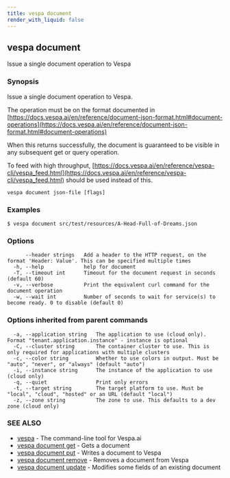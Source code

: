 ```yaml
---
title: vespa document
render_with_liquid: false
---
```


## vespa document

Issue a single document operation to Vespa

### Synopsis

Issue a single document operation to Vespa.

The operation must be on the format documented in
[https://docs.vespa.ai/en/reference/document-json-format.html#document-operations](https://docs.vespa.ai/en/reference/document-json-format.html#document-operations)

When this returns successfully, the document is guaranteed to be visible in any
subsequent get or query operation.

To feed with high throughput, [https://docs.vespa.ai/en/reference/vespa-cli/vespa_feed.html](https://docs.vespa.ai/en/reference/vespa-cli/vespa_feed.html)
should be used instead of this.

```
vespa document json-file [flags]
```

### Examples

```
$ vespa document src/test/resources/A-Head-Full-of-Dreams.json
```

### Options

```
      --header strings   Add a header to the HTTP request, on the format 'Header: Value'. This can be specified multiple times
  -h, --help             help for document
  -T, --timeout int      Timeout for the document request in seconds (default 60)
  -v, --verbose          Print the equivalent curl command for the document operation
  -w, --wait int         Number of seconds to wait for service(s) to become ready. 0 to disable (default 0)
```

### Options inherited from parent commands

```
  -a, --application string   The application to use (cloud only). Format "tenant.application.instance" - instance is optional
  -C, --cluster string       The container cluster to use. This is only required for applications with multiple clusters
  -c, --color string         Whether to use colors in output. Must be "auto", "never", or "always" (default "auto")
  -i, --instance string      The instance of the application to use (cloud only)
  -q, --quiet                Print only errors
  -t, --target string        The target platform to use. Must be "local", "cloud", "hosted" or an URL (default "local")
  -z, --zone string          The zone to use. This defaults to a dev zone (cloud only)
```

### SEE ALSO

* [vespa](vespa.html)	 - The command-line tool for Vespa.ai
* [vespa document get](vespa_document_get.html)	 - Gets a document
* [vespa document put](vespa_document_put.html)	 - Writes a document to Vespa
* [vespa document remove](vespa_document_remove.html)	 - Removes a document from Vespa
* [vespa document update](vespa_document_update.html)	 - Modifies some fields of an existing document

